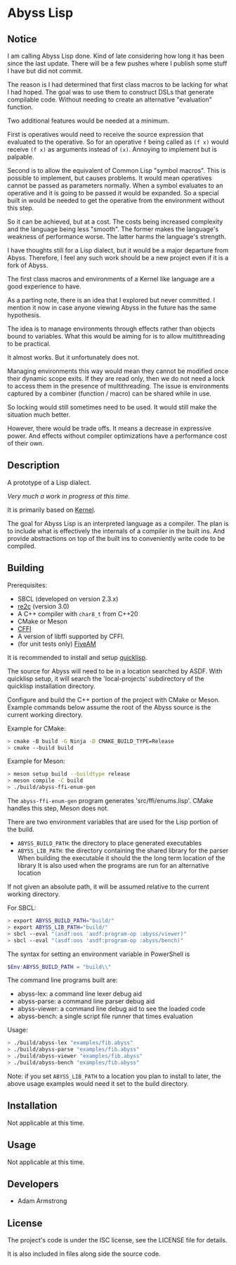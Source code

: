 # Abyss Lisp

## Notice

I am calling Abyss Lisp done.
Kind of late considering how long it has been since the last update.
There will be a few pushes where I publish some stuff I have but did not commit.

The reason is I had determined that first class macros to be lacking for what I had hoped.
The goal was to use them to construct DSLs that generate compilable code.
Without needing to create an alternative "evaluation" function.

Two additional features would be needed at a minimum.

First is operatives would need to receive the source expression that evaluated to the operative.
So for an operative `f` being called as `(f x)` would receive `(f x)` as arguments instead of `(x)`.
Annoying to implement but is palpable.

Second is to allow the equivalent of Common Lisp "symbol macros".
This is possible to implement, but causes problems.
It would mean operatives cannot be passed as parameters normally.
When a symbol evaluates to an operative and it is going to be passed it would be expanded.
So a special built in would be needed to get the operative from the environment without this step.

So it can be achieved, but at a cost.
The costs being increased complexity and the language being less "smooth".
The former makes the language's weakness of performance worse.
The latter harms the language's strength.

I have thoughts still for a Lisp dialect, but it would be a major departure from Abyss.
Therefore, I feel any such work should be a new project even if it is a fork of Abyss.

The first class macros and environments of a Kernel like language are a good experience to have.

As a parting note, there is an idea that I explored but never committed.
I mention it now in case anyone viewing Abyss in the future has the same hypothesis.

The idea is to manage environments through effects rather than objects bound to variables.
What this would be aiming for is to allow multithreading to be practical.

It almost works. But it unfortunately does not.

Managing environments this way would mean they cannot be modified once their dynamic scope exits.
If they are read only, then we do not need a lock to access them in the presence of multithreading.
The issue is environments captured by a combiner (function / macro) can be shared while in use.

So locking would still sometimes need to be used.
It would still make the situation much better.

However, there would be trade offs.
It means a decrease in expressive power.
And effects without compiler optimizations have a performance cost of their own.

## Description

A prototype of a Lisp dialect.

*Very much a work in progress at this time.*

It is primarily based on [Kernel](http://web.cs.wpi.edu/~jshutt/kernel.html).

The goal for Abyss Lisp is an interpreted language as a compiler.
The plan is to include what is effectively the internals of a compiler in the built ins.
And provide abstractions on top of the built ins to conveniently write code to be compiled.

## Building

Prerequisites:

- SBCL (developed on version 2.3.x)
- [re2c](https://re2c.org/index.html) (version 3.0)
- A C++ compiler with `char8_t` from C++20
- CMake or Meson
- [CFFI](https://github.com/cffi/cffi)
- A version of libffi supported by CFFI.
- (for unit tests only) [FiveAM](https://github.com/lispci/fiveam)

It is recommended to install and setup [quicklisp](https://www.quicklisp.org/beta/).

The source for Abyss will need to be in a location searched by ASDF.
With quicklisp setup, it will search the 'local-projects' subdirectory of the quicklisp
installation directory.

Configure and build the C++ portion of the project with CMake or Meson.
Example commands below assume the root of the Abyss source is the current working directory.

Example for CMake:

```sh
> cmake -B build -G Ninja -D CMAKE_BUILD_TYPE=Release
> cmake --build build
```

Example for Meson:

```sh
> meson setup build --buildtype release
> meson compile -C build
> ./build/abyss-ffi-enum-gen
```

The `abyss-ffi-enum-gen` program generates 'src/ffi/enums.lisp'.
CMake handles this step, Meson does not.

There are two environment variables that are used for the Lisp portion of the build.

- `ABYSS_BUILD_PATH`: the directory to place generated executables
- `ABYSS_LIB_PATH`: the directory containing the shared library for the parser
  When building the executable it should the the long term location of the library
  It is also used when the programs are run for an alternative location

If not given an absolute path, it will be assumed relative to the current working directory.

For SBCL:

```sh
> export ABYSS_BUILD_PATH="build/"
> export ABYSS_LIB_PATH="build/"
> sbcl --eval "(asdf:oos 'asdf:program-op :abyss/viewer)"
> sbcl --eval "(asdf:oos 'asdf:program-op :abyss/bench)"
```

The syntax for setting an environment variable in PowerShell is

```powershell
$Env:ABYSS_BUILD_PATH = "build\\"
```

The command line programs built are:

- abyss-lex: a command line lexer debug aid
- abyss-parse: a command line parser debug aid
- abyss-viewer: a command line debug aid to see the loaded code
- abyss-bench: a single script file runner that times evaluation

Usage:

```sh
> ./build/abyss-lex "examples/fib.abyss"
> ./build/abyss-parse "examples/fib.abyss"
> ./build/abyss-viewer "examples/fib.abyss"
> ./build/abyss-bench "examples/fib.abyss"
```

Note: if you set `ABYSS_LIB_PATH` to a location you plan to install to later,
the above usage examples would need it set to the build directory.

## Installation

Not applicable at this time.

## Usage

Not applicable at this time.

## Developers

- Adam Armstrong

## License

The project's code is under the ISC license, see the LICENSE file for details.

It is also included in files along side the source code.
